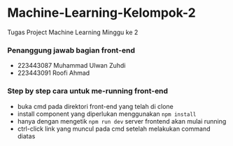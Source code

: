 # Machine-Learning-Kelompok-2
Tugas Project Machine Learning Minggu ke 2 

### Penanggung jawab bagian front-end
- 223443087 Muhammad Ulwan Zuhdi
- 223443091 Roofi Ahmad 

### Step by step cara untuk me-running front-end
- buka cmd pada direktori front-end yang telah di clone
- install component yang diperlukan menggunakan `npm install`
- hanya dengan mengetik `npm run dev` server frontend akan mulai running
- ctrl-click link yang muncul pada cmd setelah melakukan command diatas
